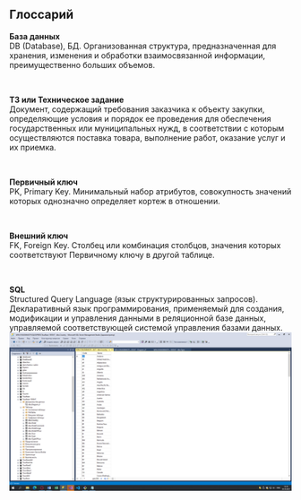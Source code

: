 ## Глоссарий
**База данных**  
DB (Database), БД. Организованная структура, предназначенная для хранения, изменения и обработки взаимосвязанной информации, преимущественно больших объемов.

<br/>

**ТЗ или Техническое задание**  
Документ, содержащий требования заказчика к объекту закупки, определяющие условия и порядок ее проведения для обеспечения государственных или муниципальных нужд, в соответствии с которым осуществляются поставка товара, выполнение работ, оказание услуг и их приемка.  

<br/>

**Первичный ключ**  
PK, Primary Key. Минимальный набор атрибутов, совокупность значений которых однозначно определяет кортеж в отношении.  

<br/>

**Внешний ключ**  
FK, Foreign Key. Столбец или комбинация столбцов, значения которых соответствуют Первичному ключу в другой таблице.  

<br/>

**SQL**  
Structured Query Language (язык структурированных запросов). Декларативный язык программирования, применяемый для создания, модификации и управления данными в реляционной базе данных, управляемой соответствующей системой управления базами данных.  
 ![](./Result-1.png)
